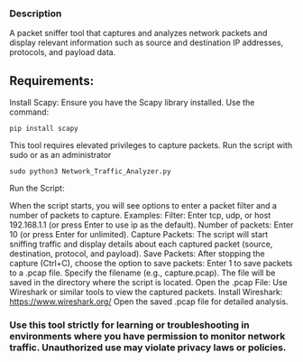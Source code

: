 ### Description 
A packet sniffer tool that captures and analyzes network packets and display relevant information such as source and destination IP addresses, protocols, and payload data.

## Requirements: 
Install Scapy: Ensure you have the Scapy library installed. Use the command:

    pip install scapy

This tool requires elevated privileges to capture packets. Run the script with sudo or as an administrator

    sudo python3 Network_Traffic_Analyzer.py
    
Run the Script:

When the script starts, you will see options to enter a packet filter and a number of packets to capture.
    Examples:
        Filter: Enter tcp, udp, or host 192.168.1.1 (or press Enter to use ip as the default).
        Number of packets: Enter 10 (or press Enter for unlimited).
Capture Packets:
        The script will start sniffing traffic and display details about each captured packet (source, destination, protocol, and payload).
Save Packets:
    After stopping the capture (Ctrl+C), choose the option to save packets:
        Enter 1 to save packets to a .pcap file.
        Specify the filename (e.g., capture.pcap).
    The file will be saved in the directory where the script is located.
Open the .pcap File:
  Use Wireshark or similar tools to view the captured packets.
        Install Wireshark: https://www.wireshark.org/
        Open the saved .pcap file for detailed analysis.

### Use this tool strictly for learning or troubleshooting in environments where you have permission to monitor network traffic. Unauthorized use may violate privacy laws or policies.
        
